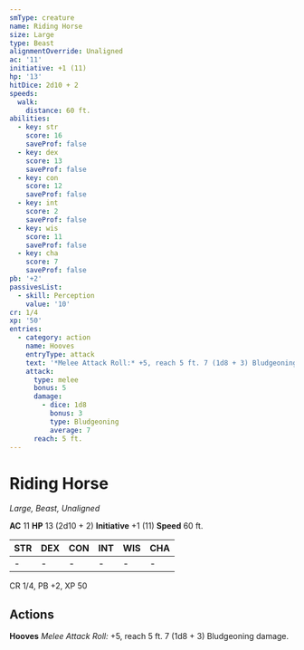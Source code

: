```yaml
---
smType: creature
name: Riding Horse
size: Large
type: Beast
alignmentOverride: Unaligned
ac: '11'
initiative: +1 (11)
hp: '13'
hitDice: 2d10 + 2
speeds:
  walk:
    distance: 60 ft.
abilities:
  - key: str
    score: 16
    saveProf: false
  - key: dex
    score: 13
    saveProf: false
  - key: con
    score: 12
    saveProf: false
  - key: int
    score: 2
    saveProf: false
  - key: wis
    score: 11
    saveProf: false
  - key: cha
    score: 7
    saveProf: false
pb: '+2'
passivesList:
  - skill: Perception
    value: '10'
cr: 1/4
xp: '50'
entries:
  - category: action
    name: Hooves
    entryType: attack
    text: '*Melee Attack Roll:* +5, reach 5 ft. 7 (1d8 + 3) Bludgeoning damage.'
    attack:
      type: melee
      bonus: 5
      damage:
        - dice: 1d8
          bonus: 3
          type: Bludgeoning
          average: 7
      reach: 5 ft.
---
```


# Riding Horse
*Large, Beast, Unaligned*

**AC** 11
**HP** 13 (2d10 + 2)
**Initiative** +1 (11)
**Speed** 60 ft.

| STR | DEX | CON | INT | WIS | CHA |
| --- | --- | --- | --- | --- | --- |
| - | - | - | - | - | - |

CR 1/4, PB +2, XP 50

## Actions

**Hooves**
*Melee Attack Roll:* +5, reach 5 ft. 7 (1d8 + 3) Bludgeoning damage.
